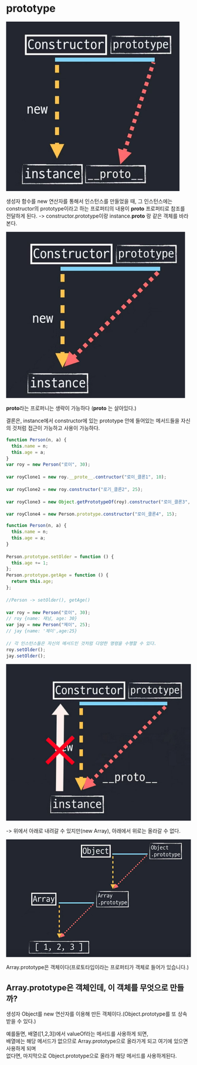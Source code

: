 # prototype

![IMG1](https://github.com/Kim-Tae-Hyeong/TIL/blob/inflearn-study/study/img/prototype_1.png)

생성자 함수를 new 연산자를 통해서 인스턴스를 만들었을 때, 그 인스턴스에는 constructor의
prototype이라고 하는 프로퍼티의 내용이 **proto** 프로퍼티로 참조를 전달하게 된다.
-> constructor.prototype이랑 instance.**proto** 랑 같은 객체를 바라본다.

![IMG2](https://github.com/Kim-Tae-Hyeong/TIL/blob/inflearn-study/study/img/prototype_2.png)

**proto**라는 프로퍼니는 생략이 가능하다 (**proto** 는 살아있다.)

결론은, instance에서 constructor에 있는 prototype 안에 들어있는 메서드들을 자신의 것처럼 접근이 가능하고 사용이 가능하다.

```js
function Person(n, a) {
  this.name = n;
  this.age = a;
}
var roy = new Person("로이", 30);

var royClone1 = new roy.__prote__.contructor("로이_클론1", 10);

var royClone2 = new roy.constructor("로기_클론2", 25);

var royClone3 = new Object.getPrototypeOf(roy).constructor("로이_클론3", 20);

var royClone4 = new Person.prototype.constructor("로이_클론4", 15);
```

```js
function Person(n, a) {
  this.name = n;
  this.age = a;
}

Person.prototype.setOlder = function () {
  this.age += 1;
};
Person.prototype.getAge = function () {
  return this.age;
};

//Person -> setOlder(), getAge()

var roy = new Person("로이", 30);
// roy {name: 재남, age: 30}
var jay = new Person("제이", 25);
// jay {name: '제이',age:25}

// 각 인스턴스들은 자신의 메서드인 것처럼 다양한 명령을 수행할 수 있다.
roy.setOlder();
jay.setOlder();
```

![IMG3](https://github.com/Kim-Tae-Hyeong/TIL/blob/inflearn-study/study/img/prototype_3.png)

-> 위에서 아래로 내려갈 수 있지만(new Array), 아래에서 위로는 올라갈 수 없다.

![IMG4](https://github.com/Kim-Tae-Hyeong/TIL/blob/inflearn-study/study/img/prototype_4.png)

Array.prototype은 객체이다(프로토타입이라는 프로퍼티가 객체로 들어가 있습니다.)

## Array.prototype은 객체인데, 이 객체를 무엇으로 만들까?

생성자 Object를 new 연산자를 이용해 만든 객체이다.(Object.prototype를 또 상속받을 수 있다.)

예를들면, 배열([1,2,3])에서 valueOf라는 메서드를 사용하게 되면,<br>
배열에는 해당 메서드가 없으므로 Array.prototype으로 올라가게 되고 여기에 있으면 사용하게 되며<br>
없다면, 마지막으로 Object.prototype으로 올라가 해당 메서드를 사용하게된다.

<!-- 2022.01.08 이미지 정리 필요. -->

